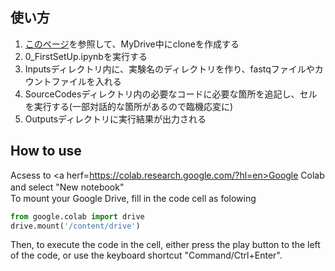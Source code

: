 ## 使い方 ##
1. <a href=https://sites.google.com/s.okayama-u.ac.jp/kym-diary/rna-seq/github%E3%81%8B%E3%82%89clone%E3%81%97%E3%81%A6%E3%81%8F%E3%82%8B>このページ</a>を参照して、MyDrive中にcloneを作成する
2. 0_FirstSetUp.ipynbを実行する
3. Inputsディレクトリ内に、実験名のディレクトリを作り、fastqファイルやカウントファイルを入れる
4. SourceCodesディレクトリ内の必要なコードに必要な箇所を追記し、セルを実行する(一部対話的な箇所があるので臨機応変に)
5. Outputsディレクトリに実行結果が出力される

## How to use ##
Acsess to <a herf=https://colab.research.google.com/?hl=en>Google Colab</a> and select "New notebook"　<br>
To mount your Google Drive, fill in the code cell as folowing

```Python
from google.colab import drive
drive.mount('/content/drive')
```

Then, to execute the code in the cell, either press the play button to the left of the code, or use the keyboard shortcut "Command/Ctrl+Enter".
